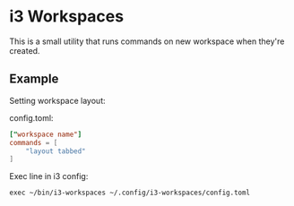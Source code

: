 # i3 Workspaces

This is a small utility that runs commands on new workspace when they're created.

## Example

Setting workspace layout:

config.toml:

```toml
["workspace name"]
commands = [
    "layout tabbed"
]
```

Exec line in i3 config:

```
exec ~/bin/i3-workspaces ~/.config/i3-workspaces/config.toml
```
